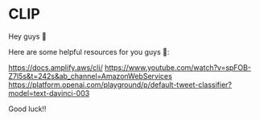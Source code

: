 # CLIP

Hey guys 👋

Here are some helpful resources for you guys 🙌:

https://docs.amplify.aws/cli/
https://www.youtube.com/watch?v=spFOB-Z7l5s&t=242s&ab_channel=AmazonWebServices
https://platform.openai.com/playground/p/default-tweet-classifier?model=text-davinci-003

Good luck‼️
